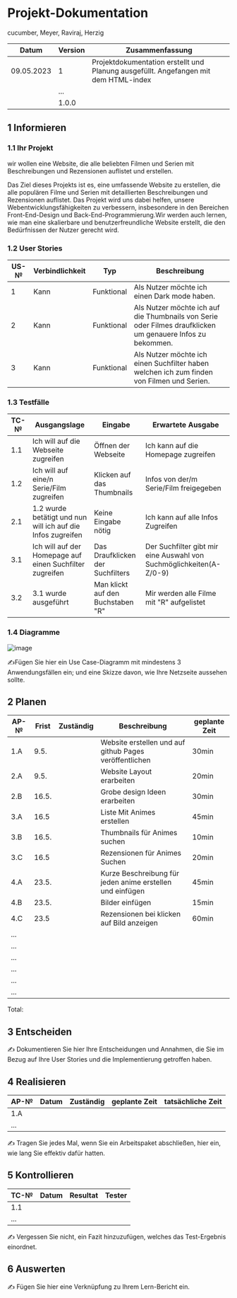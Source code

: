 # Projekt-Dokumentation


cucumber, Meyer, Raviraj, Herzig

| Datum | Version | Zusammenfassung                                              |
| ----- | ------- | ------------------------------------------------------------ |
|09.05.2023|1| Projektdokumentation erstellt und Planung ausgefüllt. Angefangen mit dem HTML-index |
|       | ...     |                                                              |
|       | 1.0.0   |                                                              |

## 1 Informieren

### 1.1 Ihr Projekt

wir wollen eine Website, die alle beliebten Filmen und Serien mit Beschreibungen und Rezensionen auflistet und erstellen.

Das Ziel dieses Projekts ist es, eine umfassende Website zu erstellen, die alle populären Filme und Serien mit detaillierten Beschreibungen und Rezensionen auflistet. Das Projekt wird uns dabei helfen, unsere Webentwicklungsfähigkeiten zu verbessern, insbesondere in den Bereichen Front-End-Design und Back-End-Programmierung.Wir werden auch lernen, wie man eine skalierbare und benutzerfreundliche Website erstellt, die den Bedürfnissen der Nutzer gerecht wird.


### 1.2 User Stories

| US-№ | Verbindlichkeit | Typ  | Beschreibung                       |
| ---- | --------------- | ---- | ---------------------------------- |
| 1    |Kann|Funktional| Als Nutzer möchte ich einen Dark mode haben.|
| 2    |Kann|Funktional| Als Nutzer möchte ich auf die Thumbnails von Serie oder Filmes draufklicken um genauere Infos zu bekommen.|
| 3    |Kann|Funktional| Als Nutzer möchte ich einen Suchfilter haben welchen ich zum finden von Filmen und Serien.|



### 1.3 Testfälle

| TC-№ | Ausgangslage | Eingabe | Erwartete Ausgabe |
| ---- | ------------ | ------- | ----------------- |
| 1.1  |Ich will auf die Webseite zugreifen|Öffnen der Webseite|Ich kann auf die Homepage zugreifen|
| 1.2  |Ich will auf eine/n Serie/Film zugreifen|Klicken auf das Thumbnails|Infos von der/m Serie/Film freigegeben|
| 2.1  |1.2 wurde betätigt und nun will ich auf die Infos zugreifen|Keine Eingabe nötig|Ich kann auf alle Infos Zugreifen|
| 3.1  |Ich will auf der Homepage auf einen Suchfilter zugreifen|Das Draufklicken der Suchfilters|Der Suchfilter gibt mir eine Auswahl von Suchmöglichkeiten(A-Z/0-9)|
| 3.2  |3.1 wurde ausgeführt|Man klickt auf den Buchstaben "R"|Mir werden alle Filme mit "R" aufgelistet|

### 1.4 Diagramme

![image](https://user-images.githubusercontent.com/110893245/237046835-05647338-0802-4b9f-9445-179f2616096c.png)

✍️Fügen Sie hier ein Use Case-Diagramm mit mindestens 3 Anwendungsfällen ein; und eine Skizze davon, wie Ihre Netzseite aussehen sollte.

## 2 Planen

| AP-№ | Frist | Zuständig | Beschreibung | geplante Zeit |
| ---- | ----- | --------- | ------------ | ------------- |
| 1.A  |  9.5. |           | Website erstellen und auf github Pages veröffentlichen | 30min |
| 2.A  |  9.5. |           | Website Layout erarbeiten | 20min |
| 2.B  | 16.5. |           | Grobe design Ideen erarbeiten | 30min |
| 3.A  | 16.5  |           | Liste Mit Animes erstellen | 45min |
| 3.B  | 16.5. |           | Thumbnails für Animes suchen |10min |
| 3.C  | 16.5  |           | Rezensionen für Animes Suchen | 20min  |
| 4.A  | 23.5. |           | Kurze Beschreibung für jeden anime erstellen und einfügen | 45min |
| 4.B  | 23.5. |           | Bilder einfügen | 15min |
| 4.C  | 23.5  |           | Rezensionen bei klicken auf Bild anzeigen | 60min |
| ...  |       |           |              |               |
| ...  |       |           |              |               |
| ...  |       |           |              |               |
| ...  |       |           |              |               |
| ...  |       |           |              |               |
| ...  |       |           |              |               |

Total: 



## 3 Entscheiden

✍️ Dokumentieren Sie hier Ihre Entscheidungen und Annahmen, die Sie im Bezug auf Ihre User Stories und die Implementierung getroffen haben.

## 4 Realisieren

| AP-№ | Datum | Zuständig | geplante Zeit | tatsächliche Zeit |
| ---- | ----- | --------- | ------------- | ----------------- |
| 1.A  |       |           |               |                   |
| ...  |       |           |               |                   |

✍️ Tragen Sie jedes Mal, wenn Sie ein Arbeitspaket abschließen, hier ein, wie lang Sie effektiv dafür hatten.

## 5 Kontrollieren

| TC-№ | Datum | Resultat | Tester |
| ---- | ----- | -------- | ------ |
| 1.1  |       |          |        |
| ...  |       |          |        |

✍️ Vergessen Sie nicht, ein Fazit hinzuzufügen, welches das Test-Ergebnis einordnet.

## 6 Auswerten

✍️ Fügen Sie hier eine Verknüpfung zu Ihrem Lern-Bericht ein.

